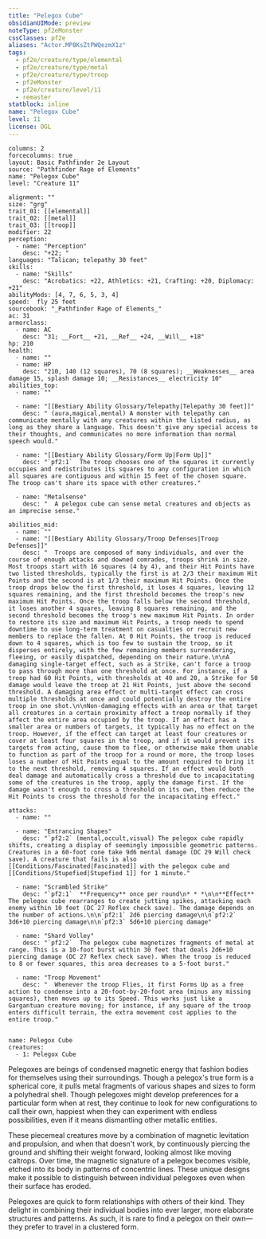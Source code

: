```yaml
---
title: "Pelegox Cube"
obsidianUIMode: preview
noteType: pf2eMonster
cssClasses: pf2e
aliases: "Actor.MP8KsZtPWQezmX1z" 
tags:
  - pf2e/creature/type/elemental
  - pf2e/creature/type/metal
  - pf2e/creature/type/troop
  - pf2eMonster
  - pf2e/creature/level/11
  - remaster
statblock: inline
name: "Pelegox Cube"
level: 11
license: OGL
---
```


```statblock
columns: 2
forcecolumns: true
layout: Basic Pathfinder 2e Layout
source: "Pathfinder Rage of Elements"
name: "Pelegox Cube"
level: "Creature 11"

alignment: ""
size: "grg"
trait_01: [[elemental]]
trait_02: [[metal]]
trait_03: [[troop]]
modifier: 22
perception:
  - name: "Perception"
    desc: "+22; "
languages: "Talican; telepathy 30 feet"
skills:
  - name: "Skills"
    desc: "Acrobatics: +22, Athletics: +21, Crafting: +20, Diplomacy: +21"
abilityMods: [4, 7, 6, 5, 3, 4]
speed:  fly 25 feet
sourcebook: "_Pathfinder Rage of Elements_"
ac: 31
armorclass:
  - name: AC
    desc: "31; __Fort__ +21, __Ref__ +24, __Will__ +18"
hp: 210
health:
  - name: ""
  - name: HP
    desc: "210, 140 (12 squares), 70 (8 squares); __Weaknesses__ area damage 15, splash damage 10; __Resistances__ electricity 10"
abilities_top:
  - name: ""

  - name: "[[Bestiary Ability Glossary/Telepathy|Telepathy 30 feet]]"
    desc: " (aura,magical,mental) A monster with telepathy can communicate mentally with any creatures within the listed radius, as long as they share a language. This doesn't give any special access to their thoughts, and communicates no more information than normal speech would."

  - name: "[[Bestiary Ability Glossary/Form Up|Form Up]]"
    desc: "`pf2:1`  The troop chooses one of the squares it currently occupies and redistributes its squares to any configuration in which all squares are contiguous and within 15 feet of the chosen square. The troop can't share its space with other creatures."

  - name: "Metalsense"
    desc: "  A pelegox cube can sense metal creatures and objects as an imprecise sense."

abilities_mid:
  - name: ""
  - name: "[[Bestiary Ability Glossary/Troop Defenses|Troop Defenses]]"
    desc: "  Troops are composed of many individuals, and over the course of enough attacks and downed comrades, troops shrink in size. Most troops start with 16 squares (4 by 4), and their Hit Points have two listed thresholds, typically the first is at 2/3 their maximum Hit Points and the second is at 1/3 their maximum Hit Points. Once the troop drops below the first threshold, it loses 4 squares, leaving 12 squares remaining, and the first threshold becomes the troop's new maximum Hit Points. Once the troop falls below the second threshold, it loses another 4 squares, leaving 8 squares remaining, and the second threshold becomes the troop's new maximum Hit Points. In order to restore its size and maximum Hit Points, a troop needs to spend downtime to use long-term treatment on casualties or recruit new members to replace the fallen. At 0 Hit Points, the troop is reduced down to 4 squares, which is too few to sustain the troop, so it disperses entirely, with the few remaining members surrendering, fleeing, or easily dispatched, depending on their nature.\n\nA damaging single-target effect, such as a Strike, can't force a troop to pass through more than one threshold at once. For instance, if a troop had 60 Hit Points, with thresholds at 40 and 20, a Strike for 50 damage would leave the troop at 21 Hit Points, just above the second threshold. A damaging area effect or multi-target effect can cross multiple thresholds at once and could potentially destroy the entire troop in one shot.\n\nNon-damaging effects with an area or that target all creatures in a certain proximity affect a troop normally if they affect the entire area occupied by the troop. If an effect has a smaller area or numbers of targets, it typically has no effect on the troop. However, if the effect can target at least four creatures or cover at least four squares in the troop, and if it would prevent its targets from acting, cause them to flee, or otherwise make them unable to function as part of the troop for a round or more, the troop loses loses a number of Hit Points equal to the amount required to bring it to the next threshold, removing 4 squares. If an effect would both deal damage and automatically cross a threshold due to incapacitating some of the creatures in the troop, apply the damage first. If the damage wasn't enough to cross a threshold on its own, then reduce the Hit Points to cross the threshold for the incapacitating effect."

attacks:
  - name: ""

  - name: "Entrancing Shapes"
    desc: "`pf2:2` (mental,occult,visual) The pelegox cube rapidly shifts, creating a display of seemingly impossible geometric patterns. Creatures in a 60-foot cone take 9d6 mental damage (DC 29 Will check save). A creature that fails is also [[Conditions/Fascinated|Fascinated]] with the pelegox cube and [[Conditions/Stupefied|Stupefied 1]] for 1 minute."

  - name: "Scrambled Strike"
    desc: "`pf2:1`  **Frequency** once per round\n* * *\n\n**Effect** The pelegox cube rearranges to create jutting spikes, attacking each enemy within 10 feet (DC 27 Reflex check save). The damage depends on the number of actions.\n\n`pf2:1` 2d6 piercing damage\n\n`pf2:2` 3d6+10 piercing damage\n\n`pf2:3` 5d6+10 piercing damage"

  - name: "Shard Volley"
    desc: "`pf2:2`  The pelegox cube magnetizes fragments of metal at range. This is a 10-foot burst within 30 feet that deals 2d6+10 piercing damage (DC 27 Reflex check save). When the troop is reduced to 8 or fewer squares, this area decreases to a 5-foot burst."

  - name: "Troop Movement"
    desc: "  Whenever the troop Flies, it first Forms Up as a free action to condense into a 20-foot-by-20-foot area (minus any missing squares), then moves up to its Speed. This works just like a Gargantuan creature moving; for instance, if any square of the troop enters difficult terrain, the extra movement cost applies to the entire troop."
 
```

```encounter-table
name: Pelegox Cube
creatures:
  - 1: Pelegox Cube
```



Pelegoxes are beings of condensed magnetic energy that fashion bodies for themselves using their surroundings. Though a pelegox's true form is a spherical core, it pulls metal fragments of various shapes and sizes to form a polyhedral shell. Though pelegoxes might develop preferences for a particular form when at rest, they continue to look for new configurations to call their own, happiest when they can experiment with endless possibilities, even if it means dismantling other metallic entities.

These piecemeal creatures move by a combination of magnetic levitation and propulsion, and when that doesn't work, by continuously piercing the ground and shifting their weight forward, looking almost like moving caltrops. Over time, the magnetic signature of a pelegox becomes visible, etched into its body in patterns of concentric lines. These unique designs make it possible to distinguish between individual pelegoxes even when their surface has eroded.

Pelegoxes are quick to form relationships with others of their kind. They delight in combining their individual bodies into ever larger, more elaborate structures and patterns. As such, it is rare to find a pelegox on their own—they prefer to travel in a clustered form.
